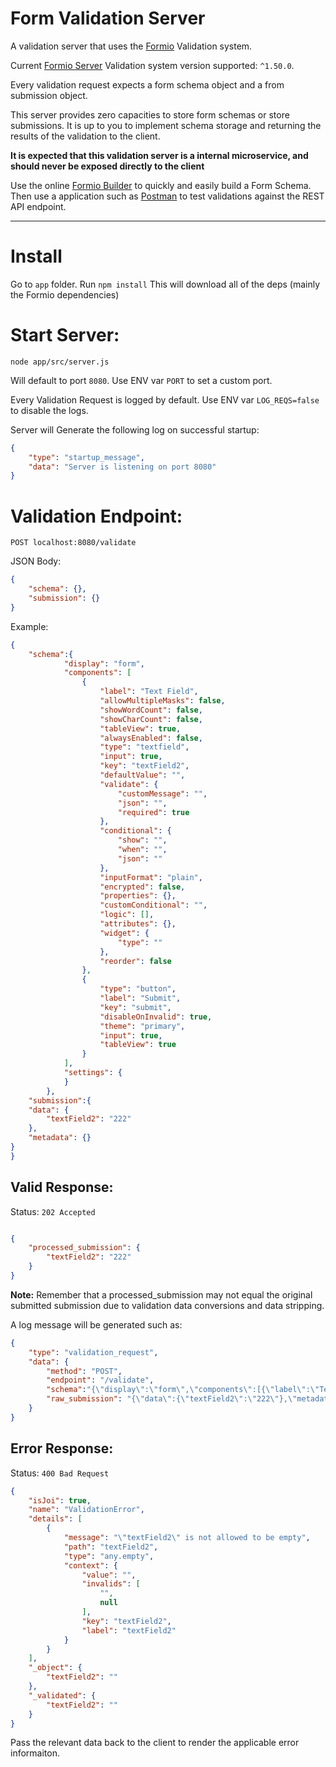 # Form Validation Server

A  validation server that uses the [Formio](https://github.com/formio) Validation system.

Current [Formio Server](https://github.com/formio/formio) Validation system version supported: `^1.50.0`.

Every validation request expects a form schema object and a from submission object.

This server provides zero capacities to store form schemas or store submissions. 
It is up to you to implement schema storage and returning the results of the validation to the client.

**It is expected that this validation server is a internal microservice, and should never be exposed directly to the client**

Use the online [Formio Builder](https://formio.github.io/formio.js/app/builder) to quickly and easily build a Form Schema.  Then use a application such as [Postman](https://www.getpostman.com) to test validations against the REST API endpoint.

----

# Install

Go to `app` folder. Run `npm install`
This will download all of the deps (mainly the Formio dependencies)

# Start Server:

`node app/src/server.js`

Will default to port `8080`.  Use ENV var `PORT` to set a custom port.

Every Validation Request is logged by default.  Use ENV var `LOG_REQS=false` to disable the logs.

Server will Generate the following log on successful startup:

```json
{ 
    "type": "startup_message",
    "data": "Server is listening on port 8080" 
}
```

# Validation Endpoint:

`POST localhost:8080/validate`

JSON Body:

```json
{
    "schema": {},
    "submission": {}
}
```

Example:

```json
{
    "schema":{
            "display": "form",
            "components": [
                {
                    "label": "Text Field",
                    "allowMultipleMasks": false,
                    "showWordCount": false,
                    "showCharCount": false,
                    "tableView": true,
                    "alwaysEnabled": false,
                    "type": "textfield",
                    "input": true,
                    "key": "textField2",
                    "defaultValue": "",
                    "validate": {
                        "customMessage": "",
                        "json": "",
                        "required": true
                    },
                    "conditional": {
                        "show": "",
                        "when": "",
                        "json": ""
                    },
                    "inputFormat": "plain",
                    "encrypted": false,
                    "properties": {},
                    "customConditional": "",
                    "logic": [],
                    "attributes": {},
                    "widget": {
                        "type": ""
                    },
                    "reorder": false
                },
                {
                    "type": "button",
                    "label": "Submit",
                    "key": "submit",
                    "disableOnInvalid": true,
                    "theme": "primary",
                    "input": true,
                    "tableView": true
                }
            ],
            "settings": {
            }
        },
    "submission":{
    "data": {
        "textField2": "222"
    },
    "metadata": {}
}
}
```

## Valid Response:

Status: `202 Accepted`

```json

{
    "processed_submission": {
        "textField2": "222"
    }
}
```
**Note:** Remember that a processed_submission may not equal the original submitted submission due to validation 
data conversions and data stripping.


A log message will be generated such as:

```json
{ 
    "type": "validation_request",
    "data": { 
        "method": "POST",
        "endpoint": "/validate",
        "schema":"{\"display\":\"form\",\"components\":[{\"label\":\"Text Field\",\"allowMultipleMasks\":false,\"showWordCount\":false,\"showCharCount\":false,\"tableView\":true,\"alwaysEnabled\":false,\"type\":\"textfield\",\"input\":true,\"key\":\"textField2\",\"defaultValue\":\"\",\"validate\":{\"customMessage\":\"\",\"json\":\"\",\"required\":true},\"conditional\":{\"show\":\"\",\"when\":\"\",\"json\":\"\"},\"inputFormat\":\"plain\",\"encrypted\":false,\"properties\":{},\"customConditional\":\"\",\"logic\":[],\"attributes\":{},\"widget\":{\"type\":\"\"},\"reorder\":false},{\"type\":\"button\",\"label\":\"Submit\",\"key\":\"submit\",\"disableOnInvalid\":true,\"theme\":\"primary\",\"input\":true,\"tableView\":true}],\"settings\":{}}",
        "raw_submission": "{\"data\":{\"textField2\":\"222\"},\"metadata\":{}}" 
    } 
}
```

## Error Response:

Status: `400 Bad Request`

```json
{
    "isJoi": true,
    "name": "ValidationError",
    "details": [
        {
            "message": "\"textField2\" is not allowed to be empty",
            "path": "textField2",
            "type": "any.empty",
            "context": {
                "value": "",
                "invalids": [
                    "",
                    null
                ],
                "key": "textField2",
                "label": "textField2"
            }
        }
    ],
    "_object": {
        "textField2": ""
    },
    "_validated": {
        "textField2": ""
    }
}
```

Pass the relevant data back to the client to render the applicable error informaiton.

